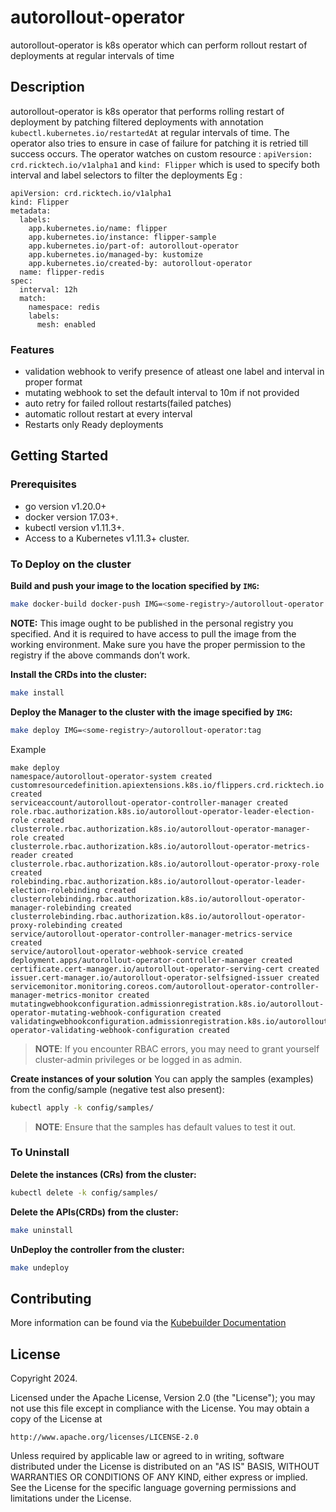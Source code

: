 # autorollout-operator
autorollout-operator is k8s operator which can perform rollout restart of deployments at regular intervals of time

## Description
autorollout-operator is k8s operator that performs rolling restart of deployment by patching filtered deployments with annotation ```kubectl.kubernetes.io/restartedAt``` at regular intervals of time. The operator also tries to ensure in case of failure for patching it is retried till success occurs. The operator watches on custom resource : ```apiVersion: crd.ricktech.io/v1alpha1``` and ```kind: Flipper``` which is used to specify both interval and label selectors to filter the deployments 
Eg :

```
apiVersion: crd.ricktech.io/v1alpha1
kind: Flipper
metadata:
  labels:
    app.kubernetes.io/name: flipper
    app.kubernetes.io/instance: flipper-sample
    app.kubernetes.io/part-of: autorollout-operator
    app.kubernetes.io/managed-by: kustomize
    app.kubernetes.io/created-by: autorollout-operator
  name: flipper-redis
spec:
  interval: 12h
  match:
    namespace: redis
    labels:
      mesh: enabled
```
### Features

* validation webhook to verify presence of atleast one label and interval in proper format
* mutating webhook to set the default interval to 10m if not provided
* auto retry for failed rollout restarts(failed patches)
* automatic rollout restart at every interval
* Restarts only Ready deployments
  
## Getting Started

### Prerequisites
- go version v1.20.0+
- docker version 17.03+.
- kubectl version v1.11.3+.
- Access to a Kubernetes v1.11.3+ cluster.

### To Deploy on the cluster
**Build and push your image to the location specified by `IMG`:**

```sh
make docker-build docker-push IMG=<some-registry>/autorollout-operator:tag
```

**NOTE:** This image ought to be published in the personal registry you specified. 
And it is required to have access to pull the image from the working environment. 
Make sure you have the proper permission to the registry if the above commands don’t work.

**Install the CRDs into the cluster:**

```sh
make install
```

**Deploy the Manager to the cluster with the image specified by `IMG`:**

```sh
make deploy IMG=<some-registry>/autorollout-operator:tag
```

Example 
```
make deploy
namespace/autorollout-operator-system created
customresourcedefinition.apiextensions.k8s.io/flippers.crd.ricktech.io created
serviceaccount/autorollout-operator-controller-manager created
role.rbac.authorization.k8s.io/autorollout-operator-leader-election-role created
clusterrole.rbac.authorization.k8s.io/autorollout-operator-manager-role created
clusterrole.rbac.authorization.k8s.io/autorollout-operator-metrics-reader created
clusterrole.rbac.authorization.k8s.io/autorollout-operator-proxy-role created
rolebinding.rbac.authorization.k8s.io/autorollout-operator-leader-election-rolebinding created
clusterrolebinding.rbac.authorization.k8s.io/autorollout-operator-manager-rolebinding created
clusterrolebinding.rbac.authorization.k8s.io/autorollout-operator-proxy-rolebinding created
service/autorollout-operator-controller-manager-metrics-service created
service/autorollout-operator-webhook-service created
deployment.apps/autorollout-operator-controller-manager created
certificate.cert-manager.io/autorollout-operator-serving-cert created
issuer.cert-manager.io/autorollout-operator-selfsigned-issuer created
servicemonitor.monitoring.coreos.com/autorollout-operator-controller-manager-metrics-monitor created
mutatingwebhookconfiguration.admissionregistration.k8s.io/autorollout-operator-mutating-webhook-configuration created
validatingwebhookconfiguration.admissionregistration.k8s.io/autorollout-operator-validating-webhook-configuration created
```


> **NOTE**: If you encounter RBAC errors, you may need to grant yourself cluster-admin 
privileges or be logged in as admin.

**Create instances of your solution**
You can apply the samples (examples) from the config/sample (negative test also present):

```sh
kubectl apply -k config/samples/
```

>**NOTE**: Ensure that the samples has default values to test it out.

### To Uninstall
**Delete the instances (CRs) from the cluster:**

```sh
kubectl delete -k config/samples/
```

**Delete the APIs(CRDs) from the cluster:**

```sh
make uninstall
```

**UnDeploy the controller from the cluster:**

```sh
make undeploy
```

## Contributing


More information can be found via the [Kubebuilder Documentation](https://book.kubebuilder.io/introduction.html)

## License

Copyright 2024.

Licensed under the Apache License, Version 2.0 (the "License");
you may not use this file except in compliance with the License.
You may obtain a copy of the License at

    http://www.apache.org/licenses/LICENSE-2.0

Unless required by applicable law or agreed to in writing, software
distributed under the License is distributed on an "AS IS" BASIS,
WITHOUT WARRANTIES OR CONDITIONS OF ANY KIND, either express or implied.
See the License for the specific language governing permissions and
limitations under the License.

